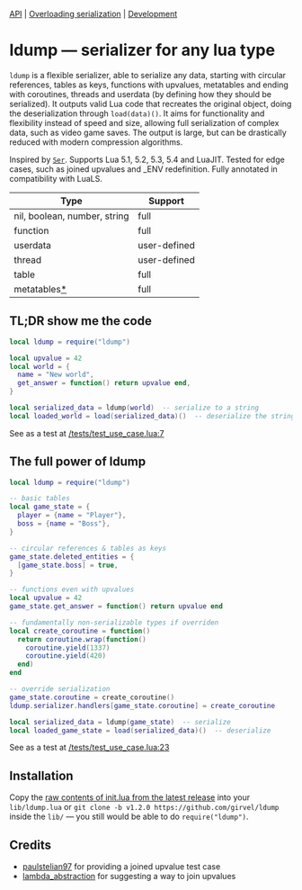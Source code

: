 [API](/docs/api.md) | [Overloading serialization](/docs/overloading.md) | [Development](/docs/development.md)

# ldump — serializer for any lua type

`ldump` is a flexible serializer, able to serialize any data, starting with circular references, tables as keys, functions with upvalues, metatables and ending with coroutines, threads and userdata (by defining how they should be serialized). It outputs valid Lua code that recreates the original object, doing the deserialization through `load(data)()`. It aims for functionality and flexibility instead of speed and size, allowing full serialization of complex data, such as video game saves. The output is large, but can be drastically reduced with modern compression algorithms.

Inspired by [`Ser`](https://github.com/gvx/Ser). Supports Lua 5.1, 5.2, 5.3, 5.4 and LuaJIT. Tested for edge cases, such as joined upvalues and _ENV redefinition. Fully annotated in compatibility with LuaLS.

| Type                                      | Support      |
| ----------------------------------------- | ------------ |
| nil, boolean, number, string              | full         |
| function                                  | full         |
| userdata                                  | user-defined |
| thread                                    | user-defined |
| table                                     | full         |
| metatables[*](/docs/development.md#plans) | full         |


## TL;DR show me the code

```lua
local ldump = require("ldump")

local upvalue = 42
local world = {
  name = "New world",
  get_answer = function() return upvalue end,
}

local serialized_data = ldump(world)  -- serialize to a string
local loaded_world = load(serialized_data)()  -- deserialize the string
```

See as a test at [/tests/test_use_case.lua:7](/tests/test_use_case.lua#L7)


## The full power of ldump

```lua
local ldump = require("ldump")

-- basic tables
local game_state = {
  player = {name = "Player"},
  boss = {name = "Boss"},
}

-- circular references & tables as keys
game_state.deleted_entities = {
  [game_state.boss] = true,
}

-- functions even with upvalues
local upvalue = 42
game_state.get_answer = function() return upvalue end

-- fundamentally non-serializable types if overriden
local create_coroutine = function()
  return coroutine.wrap(function()
    coroutine.yield(1337)
    coroutine.yield(420)
  end)
end

-- override serialization
game_state.coroutine = create_coroutine()
ldump.serializer.handlers[game_state.coroutine] = create_coroutine

local serialized_data = ldump(game_state)  -- serialize
local loaded_game_state = load(serialized_data)()  -- deserialize
```

See as a test at [/tests/test_use_case.lua:23](/tests/test_use_case.lua#L23)


## Installation

Copy the [raw contents of init.lua from the latest release](https://raw.githubusercontent.com/girvel/ldump/refs/tags/v1.2.0/init.lua) into your `lib/ldump.lua` or `git clone -b v1.2.0 https://github.com/girvel/ldump` inside the `lib/` — you still would be able to do `require("ldump")`.

## Credits

- [paulstelian97](https://www.reddit.com/user/paulstelian97/) for providing a joined upvalue test case
- [lambda_abstraction](https://www.reddit.com/user/lambda_abstraction/) for suggesting a way to join upvalues
